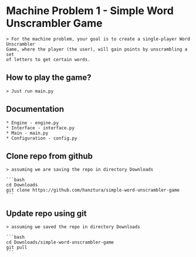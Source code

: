# Machine Problem 1 - Simple Word Unscrambler Game

    > For the machine problem, your goal is to create a single-player Word Unscrambler
    Game, where the player (the user), will gain points by unscrambling a set
    of letters to get certain words.

## How to play the game?
    > Just run main.py

## Documentation

    * Engine - engine.py
    * Interface - interface.py
    * Main - main.py
    * Configuration - config.py

## Clone repo from github

    > assuming we are saving the repo in directory Downloads

    ```bash
    cd Downloads
    git clone https://github.com/hanztura/simple-word-unscrambler-game
    ```

## Update repo using git

    > assuming we saved the repo in directory Downloads

    ```bash
    cd Downloads/simple-word-unscrambler-game
    git pull
    ```
